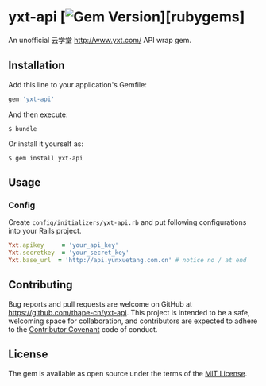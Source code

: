 yxt-api [![Gem Version][version-badge]][rubygems]
=======

An unofficial 云学堂 http://www.yxt.com/ API wrap gem.

## Installation

Add this line to your application's Gemfile:

```ruby
gem 'yxt-api'
```

And then execute:

    $ bundle

Or install it yourself as:

    $ gem install yxt-api

## Usage

### Config

Create `config/initializers/yxt-api.rb` and put following configurations into your Rails project.

```ruby
Yxt.apikey     = 'your_api_key'
Yxt.secretkey  = 'your_secret_key'
Yxt.base_url  = 'http://api.yunxuetang.com.cn' # notice no / at end
```

## Contributing

Bug reports and pull requests are welcome on GitHub at https://github.com/thape-cn/yxt-api. This project is intended to be a safe, welcoming space for collaboration, and contributors are expected to adhere to the [Contributor Covenant](http://contributor-covenant.org) code of conduct.


## License

The gem is available as open source under the terms of the [MIT License](http://opensource.org/licenses/MIT).


[version-badge]: https://badge.fury.io/rb/yxt-api.svg
